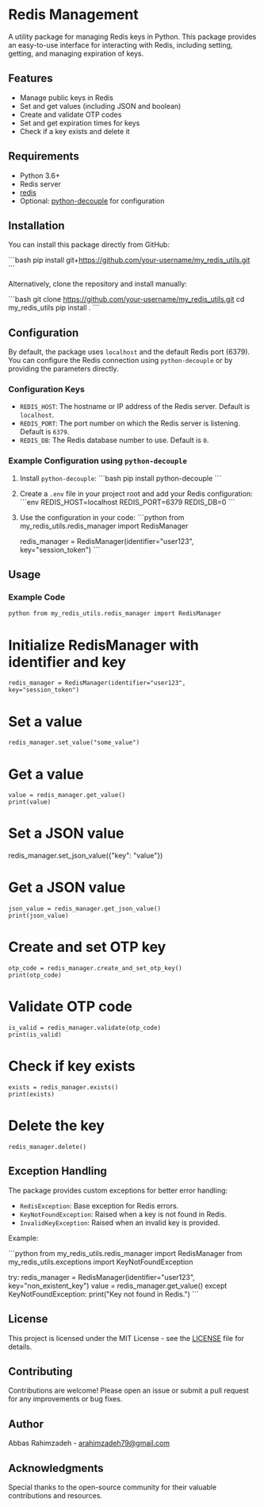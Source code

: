 # Redis Management

A utility package for managing Redis keys in Python. This package provides an easy-to-use interface for interacting with Redis, including setting, getting, and managing expiration of keys.

## Features

- Manage public keys in Redis
- Set and get values (including JSON and boolean)
- Create and validate OTP codes
- Set and get expiration times for keys
- Check if a key exists and delete it

## Requirements

- Python 3.6+
- Redis server
- [redis](https://pypi.org/project/redis/)
- Optional: [python-decouple](https://pypi.org/project/python-decouple/) for configuration

## Installation

You can install this package directly from GitHub:

\```bash
pip install git+https://github.com/your-username/my_redis_utils.git
\```

Alternatively, clone the repository and install manually:

\```bash
git clone https://github.com/your-username/my_redis_utils.git
cd my_redis_utils
pip install .
\```

## Configuration

By default, the package uses `localhost` and the default Redis port (6379). You can configure the Redis connection using `python-decouple` or by providing the parameters directly.

### Configuration Keys

- `REDIS_HOST`: The hostname or IP address of the Redis server. Default is `localhost`.
- `REDIS_PORT`: The port number on which the Redis server is listening. Default is `6379`.
- `REDIS_DB`: The Redis database number to use. Default is `0`.

### Example Configuration using `python-decouple`

1. Install `python-decouple`:
    \```bash
    pip install python-decouple
    \```

2. Create a `.env` file in your project root and add your Redis configuration:
    \```env
    REDIS_HOST=localhost
    REDIS_PORT=6379
    REDIS_DB=0
    \```

3. Use the configuration in your code:
    \```python from my_redis_utils.redis_manager import RedisManager

    redis_manager = RedisManager(identifier="user123", key="session_token")
    \```

## Usage

### Example Code
    python from my_redis_utils.redis_manager import RedisManager

# Initialize RedisManager with identifier and key
    redis_manager = RedisManager(identifier="user123", key="session_token")

# Set a value
    redis_manager.set_value("some_value")

# Get a value
    value = redis_manager.get_value()
    print(value)

# Set a JSON value
redis_manager.set_json_value({"key": "value"})

# Get a JSON value
    json_value = redis_manager.get_json_value()
    print(json_value)

# Create and set OTP key
    otp_code = redis_manager.create_and_set_otp_key()
    print(otp_code)

# Validate OTP code
    is_valid = redis_manager.validate(otp_code)
    print(is_valid)

# Check if key exists
    exists = redis_manager.exists()
    print(exists)

# Delete the key
    redis_manager.delete()


## Exception Handling

The package provides custom exceptions for better error handling:

- `RedisException`: Base exception for Redis errors.
- `KeyNotFoundException`: Raised when a key is not found in Redis.
- `InvalidKeyException`: Raised when an invalid key is provided.

Example:

\```python
from my_redis_utils.redis_manager import RedisManager
from my_redis_utils.exceptions import KeyNotFoundException

try:
    redis_manager = RedisManager(identifier="user123", key="non_existent_key")
    value = redis_manager.get_value()
except KeyNotFoundException:
    print("Key not found in Redis.")
\```

## License

This project is licensed under the MIT License - see the [LICENSE](LICENSE.txt) file for details.

## Contributing

Contributions are welcome! Please open an issue or submit a pull request for any improvements or bug fixes.

## Author

Abbas Rahimzadeh - [arahimzadeh79@gmail.com](mailto:arahimzadeh79@gmail.com)

## Acknowledgments

Special thanks to the open-source community for their valuable contributions and resources.
